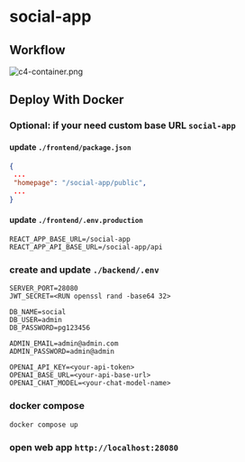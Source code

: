 # social-app

## Workflow
<image src="https://raw.githubusercontent.com/alsk1369854/social-app/refs/heads/master/docs/images/c4-container.png" alt="c4-container.png">

## Deploy With Docker

### Optional: if your need custom base URL `social-app`

#### update `./frontend/package.json`
```json
{
 ...
 "homepage": "/social-app/public",
 ...
}
```

#### update `./frontend/.env.production`
```env
REACT_APP_BASE_URL=/social-app
REACT_APP_API_BASE_URL=/social-app/api
```

### create and update `./backend/.env`
```env
SERVER_PORT=28080
JWT_SECRET=<RUN openssl rand -base64 32>

DB_NAME=social
DB_USER=admin
DB_PASSWORD=pg123456

ADMIN_EMAIL=admin@admin.com
ADMIN_PASSWORD=admin@admin

OPENAI_API_KEY=<your-api-token>
OPENAI_BASE_URL=<your-api-base-url>
OPENAI_CHAT_MODEL=<your-chat-model-name>
```

### docker compose
```bash
docker compose up
```

### open web app `http://localhost:28080`
